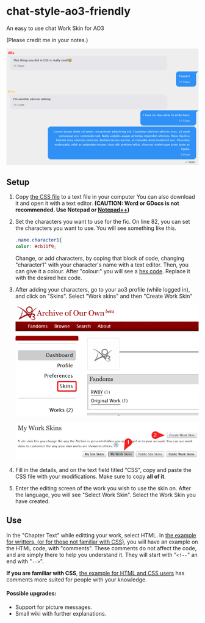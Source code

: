 # chat-style-ao3-friendly
 An easy to use chat Work Skin for AO3

 (Please credit me in your notes.)
 
![Example image](img\example_image.png)

## Setup

1. Copy [the CSS file](main_chat_style.css) to a text file in your computer You can also download it and open it with a text editor. **(CAUTION: Word or GDocs is not recommended. Use Notepad or [Notepad++](https://notepad-plus-plus.org/downloads/v8.1.6/))**
2. Set the characters you want to use for the fic. On line 82, you can set the characters you want to use. You will see something like this.
   ```css
   .name.character1{
   color: #cb11f9;
   ```
   Change, or add characters, by coping that block of code, changing "character1" with your character's name with a text editor. Then, you can give it a colour. After "colour:" you will see a [hex code](https://www.w3schools.com/html/html_colors_hex.asp). Replace it with the desired hex code.

3. After adding your characters, go to your ao3 profile (while logged in), and click on "Skins". Select "Work skins" and then "Create Work Skin"

   ![Help image](img/help1.png)
   
   ![Help image](img/help2.png)
   
4. Fill in the details, and on the text field titled "CSS", copy and paste the CSS file with your modifications. Make sure to copy **all of it**.
5. Enter the editing screen of the work you wish to use the skin on. After the language, you will see "Select Work Skin". Select the Work Skin you have created.
## Use
In the "Chapter Text" while editting your work, select HTML. In [the example for writters, (or for those not familiar with CSS)](example_for_writters.html), you will have an example on the HTML code, with "comments". These comments do not affect the code, and are simply there to help you understand it. They will start with "`<!--`" an end with "`-->`".

**If you are familiar with CSS**, [the example for HTML and CSS users](example_for_HTML_CSS_users.html) has comments more suited for people with your knowledge.

#### Possible upgrades:
- Support for picture messages.
- Small wiki with further explanations.
